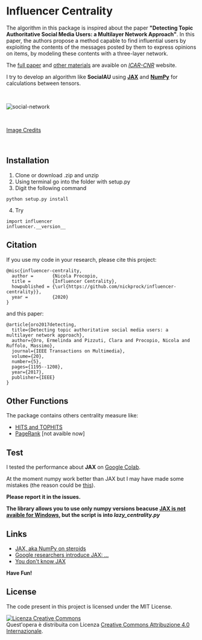 # Influencer Centrality

The algorithm in this package is inspired about the paper **"Detecting Topic Authoritative Social Media Users: a
Multilayer Network Approach"**.
In this paper, the authors propose a method capable to find influential users by exploiting the contents of the messages posted by them to express opinions on items, by modeling these contents with a three-layer network.

The [full paper](http://staff.icar.cnr.it/pizzuti/pubblicazioni/IEEETM2017.pdf) and [other materials](http://staff.icar.cnr.it/pizzuti/codice/SocialAU/readme.html) are avaible on [*ICAR-CNR*](https://www.icar.cnr.it/) website.

I try to develop an algorithm like **SocialAU** using [**JAX**](https://github.com/google/jax) and [**NumPy**]() for calculations between tensors.

<br>

![social-network](https://www.icar.cnr.it/wp-content/uploads/2018/01/SocialCommerce.png)

<br>

[Image Credits](https://www.icar.cnr.it/progetti/social-commerce/)

<br>

## Installation

1. Clone or download .zip and unzip
2. Using terminal go into the folder with setup.py
3. Digit the following command
```
python setup.py install
```
4. Try
```
import influencer
influencer.__version__
```

## Citation

If you use my code in your research, please cite this project:
```
@misc{influencer-centrality,
  author =       {Nicola Procopio,
  title =        {Influencer Centrality},
  howpublished = {\url{https://github.com/nickprock/influencer-centrality}},
  year =         {2020}
}
```
and this paper:
```
@article{oro2017detecting,
  title={Detecting topic authoritative social media users: a multilayer network approach},
  author={Oro, Ermelinda and Pizzuti, Clara and Procopio, Nicola and Ruffolo, Massimo},
  journal={IEEE Transactions on Multimedia},
  volume={20},
  number={5},
  pages={1195--1208},
  year={2017},
  publisher={IEEE}
}
```

## Other Functions

The package contains others centrality measure like:
* [HITS and TOPHITS](https://en.wikipedia.org/wiki/HITS_algorithm)
* [PageRank](https://en.wikipedia.org/wiki/PageRank) [not avaible now]

## Test

I tested the performance about **JAX** on [Google Colab](https://colab.research.google.com/drive/1c7CFyuKYpV8Ngf5RrUAyp1DZf-qYiQVv).

At the moment numpy work better than JAX but I may have made some mistakes (the reason could be [this](https://stackoverflow.com/questions/51177788/cupy-is-slower-than-numpy)).

**Please report it in the issues.**


**The library allows you to use only numpy versions beacuse [JAX is not avaible for Windows](https://github.com/google/jax#installation), but the script is into *lazy_centrality.py***

## Links

* [JAX, aka NumPy on steroids](https://iaml.it/blog/jax-intro-english)
* [Google researchers introduce JAX: ...](https://hub.packtpub.com/google-researchers-introduce-jax-a-tensorflow-like-framework-for-generating-high-performance-code-from-python-and-numpy-machine-learning-programs/)
* [You don't know JAX](https://colinraffel.com/blog/you-don-t-know-jax.html)


 **Have Fun!**

License
---
The code present in this project is licensed under the MIT License.

<a rel="license" href="http://creativecommons.org/licenses/by-sa/4.0/"><img alt="Licenza Creative Commons" style="border-width:0" src="https://i.creativecommons.org/l/by-sa/4.0/88x31.png" /></a><br />Quest'opera è distribuita con Licenza <a rel="license" href="http://creativecommons.org/licenses/by-sa/4.0/">Creative Commons Attribuzione 4.0 Internazionale</a>.
